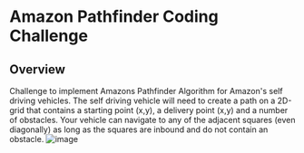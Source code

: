 # Amazon Pathfinder Coding Challenge
## Overview
Challenge to implement Amazons Pathfinder Algorithm for Amazon's self driving vehicles. The self driving vehicle will need to create a path on a 2D-grid that contains a starting point (x,y), a delivery point (x,y) and a number of obstacles. Your vehicle can navigate to any of the adjacent squares (even diagonally) as long as the squares are inbound and do not contain an obstacle.
![image](https://user-images.githubusercontent.com/74190201/174841360-71e6b0f8-3d6c-4195-80d7-31f56e6239d3.png)
